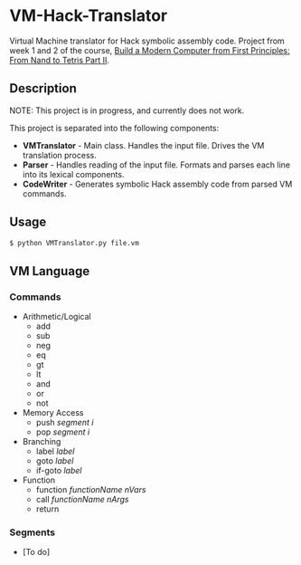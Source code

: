 # VM-Hack-Translator
Virtual Machine translator for Hack symbolic assembly code. Project from week 1 and 2 of the course, [Build a Modern Computer from First Principles: From Nand to Tetris Part II](https://www.coursera.org/learn/nand2tetris2).
## Description
NOTE: This project is in progress, and currently does not work.

This project is separated into the following components:
* __VMTranslator__ - Main class. Handles the input file. Drives the VM translation process.
* __Parser__ - Handles reading of the input file. Formats and parses each line into its lexical components.
* __CodeWriter__ - Generates symbolic Hack assembly code from parsed VM commands.

## Usage
```bash
$ python VMTranslator.py file.vm
```

## VM Language
### Commands
* Arithmetic/Logical
    * add
    * sub
    * neg
    * eq
    * gt
    * lt
    * and
    * or
    * not
* Memory Access
    * push _segment i_
    * pop _segment i_
* Branching
    * label _label_
    * goto _label_
    * if-goto _label_
* Function
    * function _functionName nVars_
    * call _functionName nArgs_
    * return
### Segments
* [To do]